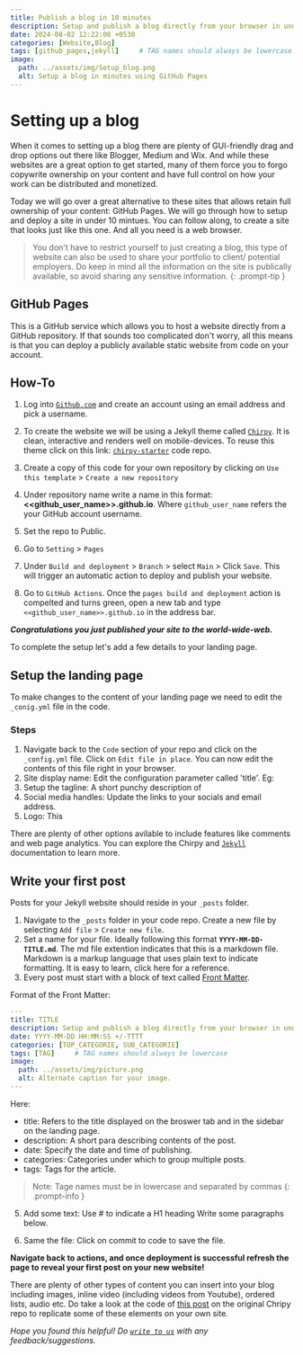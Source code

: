 ```yaml
---
title: Publish a blog in 10 minutes
description: Setup and publish a blog directly from your browser in under 10 mintues!
date: 2024-08-02 12:22:00 +0530
categories: [Website,Blog]
tags: [github_pages,jekyll]     # TAG names should always be lowercase
image:
  path: ../assets/img/Setup_blog.png
  alt: Setup a blog in minutes using GitHub Pages
---
```


# Setting up a blog


When it comes to setting up a blog there are plenty of GUI-friendly drag and drop options out there like Blogger, Medium and Wix. And while these websites are a great option to get started, many of them force you to forgo copywrite ownership on your content and have full control on how your work can be distributed and monetized.

Today we will go over a great alternative to these sites that allows retain full ownership of your content: GitHub Pages. We will go through how to setup and deploy a site in under 10 mintues. You can follow along, to create a site that looks just like this one. And all you need is a web browser.

> You don't have to restrict yourself to just creating a blog, this type of website can also be used to share your portfolio to client/ potential employers. Do keep in mind all the information on the site is publically available, so avoid sharing any sensitive information.
{: .prompt-tip }

## GitHub Pages

This is a GitHub service which allows you to host a website directly from a GitHub repository. If that sounds too complicated don't worry, all this means is that you can deploy a publicly available static website from code on your account.

## How-To

1. Log into [`Github.com`](https://github.com/) and create an account using an email address and pick a username.
2. To create the website we will be using a Jekyll theme called [`Chirpy`](https://github.com/cotes2020/jekyll-theme-chirpy). It is clean, interactive and renders well on mobile-devices. To reuse this theme click on this link: <i class="fa fa-arrow-right" aria-hidden="true"></i> [`chirpy-starter`](https://github.com/cotes2020/chirpy-starter) code repo.
3. Create a copy of this code for your own repository by clicking on `Use this template` > `Create a new repository`
4. Under repository name write a name in this format: **<<github_user_name>>.github.io**. Where `github_user_name` refers the your GitHub account username.

5. Set the repo to Public.
6. Go to `Setting` > `Pages`
7. Under `Build and deployment` > `Branch` > select `Main` > Click `Save`. This will trigger an automatic action to deploy and publish your website. 

8. Go to `GitHub Actions`. Once the `pages build and deployment` action is compelted and turns green, open a new tab and type `<<github_user_name>>.github.io` in the address bar.

***Congratulations you just published your site to the world-wide-web.***

To complete the setup let's add a few details to your landing page.

## Setup the landing page

To make changes to the content of your landing page we need to edit the `_conig.yml` file in the code.

### Steps

1. Navigate back to the `Code` section of your repo and click on the `_config.yml` file. Click on `Edit file in place`. You can now edit the contents of this file right in your browser.
2. Site display name: Edit the configuration parameter called 'title'.
    Eg:
3. Setup the tagline: A short punchy description of 
4. Social media handles: Update the links to your socials and email address.
5. Logo: This 

There are plenty of other options avilable to include features like comments and web page analytics. You can explore the Chirpy and [`Jekyll`](https://jekyllrb.com/docs/) documentation to learn more.

## Write your first post

Posts for your Jekyll website should reside in your `_posts` folder.

1. Navigate to the `_posts` folder in your code repo. Create a new file by selecting `Add file` > `Create new file`.
2. Set a name for your file. Ideally following this format **`YYYY-MM-DD-TITLE.md`**. The md file extention indicates that this is a markdown file. Markdown is a markup language that uses plain text to indicate formatting. It is easy to learn, click here for a reference.
4. Every post must start with a block of text called [Front Matter](https://jekyllrb.com/docs/front-matter/). 

Format of the Front Matter:
```yaml
---
title: TITLE
description: Setup and publish a blog directly from your browser in under 10 mintues!
date: YYYY-MM-DD HH:MM:SS +/-TTTT
categories: [TOP_CATEGORIE, SUB_CATEGORIE]
tags: [TAG]     # TAG names should always be lowercase
image:
  path: ../assets/img/picture.png
  alt: Alternate caption for your image.
---
```

Here:
* title: Refers to the title displayed on the broswer tab and in the sidebar on the landing page.
* description: A short para describing contents of the post.
* date: Specify the date and time of publishing.
* categories: Categories under which to group multiple posts.
* tags: Tags for the article. 
>Note: Tage names must be in lowercase and separated by commas {: .prompt-info }

5. Add some text: Use # to indicate a H1 heading
Write some paragraphs below.

6. Same the file: Click on commit to code to save the file.

**Navigate back to actions, and once deployment is successful refresh the page to reveal your first post on your new website!**

There are plenty of other types of content you can insert into your blog including images, inline video (including videos from Youtube), ordered lists, audio etc. Do take a look at the code of [this post](https://chirpy.cotes.page/posts/write-a-new-post/) on the original Chripy repo to replicate some of these elements on your own site.


*Hope you found this helpful! Do [`write to us`](mailto:mpriyanka1800@gmail.com) with any feedback/suggestions.*
